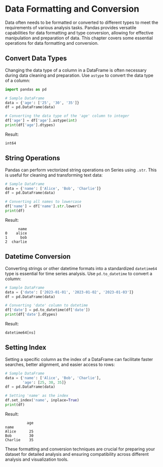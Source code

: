 
# Data Formatting and Conversion

Data often needs to be formatted or converted to different types to meet the requirements of various analysis tasks. Pandas provides versatile capabilities for data formatting and type conversion, allowing for effective manipulation and preparation of data. This chapter covers some essential operations for data formatting and conversion.

## Convert Data Types

Changing the data type of a column in a DataFrame is often necessary during data cleaning and preparation. Use `astype` to convert the data type of a column:

```python
import pandas as pd

# Sample DataFrame
data = {'age': ['25', '30', '35']}
df = pd.DataFrame(data)

# Converting the data type of the 'age' column to integer
df['age'] = df['age'].astype(int)
print(df['age'].dtypes)
```

Result:

```plaintext
int64
```

## String Operations

Pandas can perform vectorized string operations on Series using `.str`. This is useful for cleaning and transforming text data:

```python
# Sample DataFrame
data = {'name': ['Alice', 'Bob', 'Charlie']}
df = pd.DataFrame(data)

# Converting all names to lowercase
df['name'] = df['name'].str.lower()
print(df)
```

Result:

```plaintext
      name
0    alice
1      bob
2  charlie
```

## Datetime Conversion

Converting strings or other datetime formats into a standardized `datetime64` type is essential for time series analysis. Use `pd.to_datetime` to convert a column:

```python
# Sample DataFrame
data = {'date': ['2023-01-01', '2023-01-02', '2023-01-03']}
df = pd.DataFrame(data)

# Converting 'date' column to datetime
df['date'] = pd.to_datetime(df['date'])
print(df['date'].dtypes)
```

Result:

```plaintext
datetime64[ns]
```

## Setting Index

Setting a specific column as the index of a DataFrame can facilitate faster searches, better alignment, and easier access to rows:

```python
# Sample DataFrame
data = {'name': ['Alice', 'Bob', 'Charlie'],
        'age': [25, 30, 35]}
df = pd.DataFrame(data)

# Setting 'name' as the index
df.set_index('name', inplace=True)
print(df)
```

Result:

```plaintext
          age
name
Alice      25
Bob        30
Charlie    35
```

These formatting and conversion techniques are crucial for preparing your dataset for detailed analysis and ensuring compatibility across different analysis and visualization tools.


